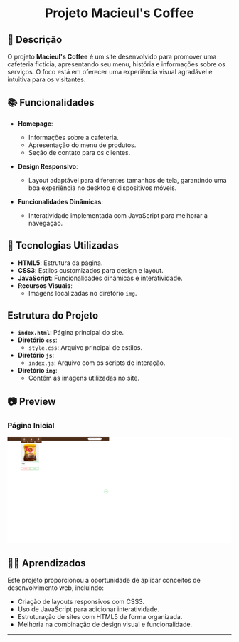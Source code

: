<h1 align="center"> Projeto Macieul's Coffee </h1>

## :memo: Descrição
O projeto **Macieul's Coffee** é um site desenvolvido para promover uma cafeteria fictícia, apresentando seu menu, história e informações sobre os serviços. O foco está em oferecer uma experiência visual agradável e intuitiva para os visitantes.

## :books: Funcionalidades
- **Homepage**:
  - Informações sobre a cafeteria.
  - Apresentação do menu de produtos.
  - Seção de contato para os clientes.

- **Design Responsivo**:
  - Layout adaptável para diferentes tamanhos de tela, garantindo uma boa experiência no desktop e dispositivos móveis.

- **Funcionalidades Dinâmicas**:
  - Interatividade implementada com JavaScript para melhorar a navegação.

## :wrench: Tecnologias Utilizadas
- **HTML5**: Estrutura da página.
- **CSS3**: Estilos customizados para design e layout.
- **JavaScript**: Funcionalidades dinâmicas e interatividade.
- **Recursos Visuais**:
  - Imagens localizadas no diretório `img`.

## Estrutura do Projeto
- **`index.html`**: Página principal do site.
- **Diretório `css`**:
  - `style.css`: Arquivo principal de estilos.
- **Diretório `js`**:
  - `index.js`: Arquivo com os scripts de interação.
- **Diretório `img`**:
  - Contém as imagens utilizadas no site.

## 📷 Preview
### Página Inicial
<img src="home_preview.png" alt="Página Inicial" width="600px">

## 🧑‍🏫 Aprendizados
Este projeto proporcionou a oportunidade de aplicar conceitos de desenvolvimento web, incluindo:
- Criação de layouts responsivos com CSS3.
- Uso de JavaScript para adicionar interatividade.
- Estruturação de sites com HTML5 de forma organizada.
- Melhoria na combinação de design visual e funcionalidade.

---
